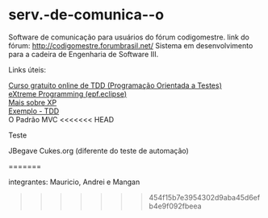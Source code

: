 serv.-de-comunica--o
====================

Software de comunicação para usuários do fórum codigomestre.
link do fórum: http://codigomestre.forumbrasil.net/
Sistema em desenvolvimento para a cadeira de Engenharia de Software III.

Links úteis:

  <a href="http://www.portalgsti.com.br/2011/09/curso-gratuito-online-de-tdd.html">Curso gratuito online de TDD (Programação Orientada a Testes)</a>
  <br>
  <a href="http://epf.eclipse.org/wikis/xp/">eXtreme Programming (epf.eclipse)</a>
  <br>
  <a href="http://desenvolvimentoagil.com.br/xp/">Mais sobre XP</a>
  <br>
  <a href="http://desenvolvimentoagil.com.br/xp/praticas/tdd/">Exemplo - TDD</a>
  <br>
  <a hred="http://www.k19.com.br/artigos/mvc-simples-e-pratico-parte-i/">O Padrão MVC</a>
<<<<<<< HEAD

Teste 
  
 JBegave
 Cukes.org (diferente do teste de automação)
 
=======
  
  integrantes: Mauricio, Andrei e Mangan
>>>>>>> 454f15b7e3954302d9aba45d6efb4e9f092fbeea
